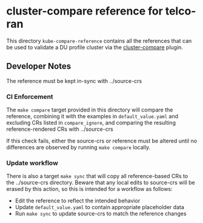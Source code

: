 # cluster-compare reference for telco-ran

This directory `kube-compare-reference` contains all the references that can be
used to validate a DU profile cluster via the
[cluster-compare](https://github.com/openshift/kube-compare) plugin.

## Developer Notes

The reference must be kept in-sync with ../source-crs

### CI Enforcement

The `make compare` target provided in this directory will compare the
reference, combining it with the examples in `default_value.yaml` and excluding
CRs listed in `compare_ignore`, and comparing the resulting reference-rendered
CRs with ../source-crs

If this check fails, either the source-crs or reference must be altered until
no differences are observed by running `make compare` locally.

### Update workflow

There is also a target `make sync` that will copy all reference-based CRs to
the ../source-crs directory. Beware that any local edits to source-crs will be
erased by this action, so this is intended for a workflow as follows:

- Edit the reference to reflect the intended behavior
- Update `default_value.yaml` to contain appropriate placeholder data
- Run `make sync` to update source-crs to match the reference changes
